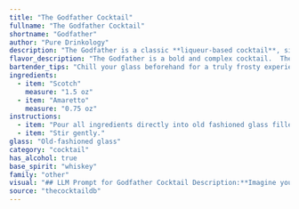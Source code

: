 ```yaml
---
title: "The Godfather Cocktail"
fullname: "The Godfather Cocktail"
shortname: "Godfather"
author: "Pure Drinkology"
description: "The Godfather is a classic **liqueur-based cocktail**, similar to the Brandy Alexander or the White Russian.  Originating in the 1970s, it's said to have been named after the iconic movie character played by Marlon Brando, due to its rich, smooth, and powerful flavor. "
flavor_description: "The Godfather is a bold and complex cocktail.  The smooth, smoky character of Scotch whisky is beautifully balanced by the rich, almondy sweetness of Amaretto. This creates a luxuriously smooth experience with a hint of dryness. The combination is both comforting and sophisticated, perfect for a special occasion or a relaxing evening. "
bartender_tips: "Chill your glass beforehand for a truly frosty experience. Use a good quality Scotch, preferably a blended variety, to balance the sweetness of the Amaretto.  A dash of Angostura bitters adds complexity, but is optional. Stir gently with ice to avoid diluting the cocktail too much. Garnish with a lemon twist for a classic touch. "
ingredients:
  - item: "Scotch"
    measure: "1.5 oz"
  - item: "Amaretto"
    measure: "0.75 oz"
instructions:
  - item: "Pour all ingredients directly into old fashioned glass filled with ice cubes."
  - item: "Stir gently."
glass: "Old-fashioned glass"
category: "cocktail"
has_alcohol: true
base_spirit: "whiskey"
family: "other"
visual: "## LLM Prompt for Godfather Cocktail Description:**Imagine you are describing the Godfather cocktail to someone who has never seen it before. Focus on its appearance, using evocative language and sensory details. Consider these elements:*** **Color:** Is it a deep amber, a rich mahogany, or something else?* **Texture:** Is it smooth and silky, or does it have a slight oily sheen?* **Glassware:** What kind of glass does it typically go in? A rocks glass, a coupe, or something else?* **Garnish:** Are there any garnishes, like a cherry or a twist of lemon?* **Overall impression:** What kind of mood or feeling does the cocktail evoke? Does it feel elegant, sophisticated, mysterious? **Example:**The Godfather is a cocktail that embodies the spirit of its namesake. It rests in a chilled rocks glass, its amber hue like the glow of a distant fireplace. The liquid itself is smooth and velvety, like a rich, dark chocolate. A single, perfectly chilled maraschino cherry sits atop the drink, a vibrant splash of crimson against the warm amber. Its aroma is a subtle blend of smoky Scotch and sweet amaretto, inviting you to take a sip and savor the moment. "
source: "thecocktaildb"
---
```


